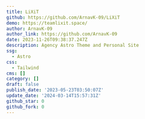 ```yaml
---
title: LiXiT
github: https://github.com/ArnavK-09/LiXiT
demo: https://teamlixit.space/
author: ArnavK-09
author_link: https://github.com/ArnavK-09
date: 2023-11-26T09:38:37.247Z
description: Agency Astro Theme and Personal Site
ssg:
  - Astro
css:
  - Tailwind
cms: []
category: []
draft: false
publish_date: '2023-05-23T03:50:07Z'
update_date: '2024-03-14T15:57:31Z'
github_star: 0
github_fork: 0
---
```

